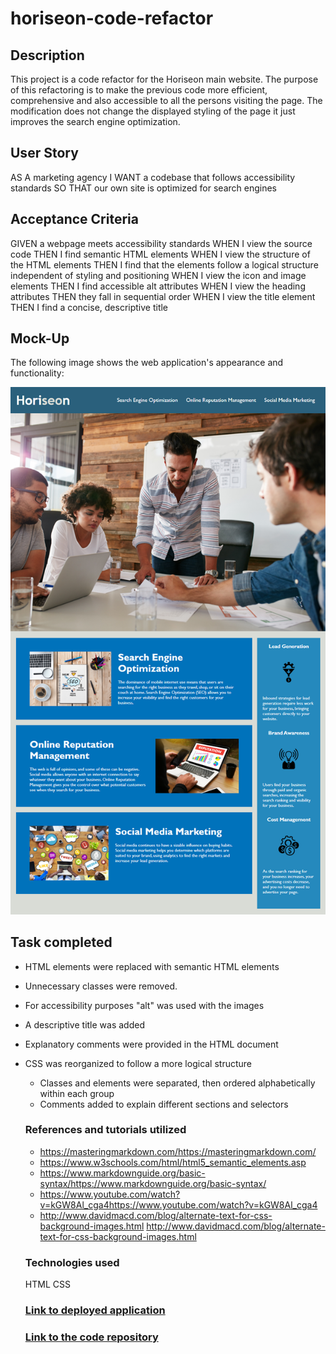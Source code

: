 # horiseon-code-refactor

## Description

This project is a code refactor for the Horiseon main website. The purpose of this refactoring  is to make the previous code more efficient, comprehensive and also accessible to all the persons visiting the page. The modification does not change the displayed styling of the page it just improves the search engine optimization.
 

 ## User Story
AS A marketing agency
I WANT a codebase that follows accessibility standards
SO THAT our own site is optimized for search engines


## Acceptance Criteria
GIVEN a webpage meets accessibility standards
WHEN I view the source code
THEN I find semantic HTML elements
WHEN I view the structure of the HTML elements
THEN I find that the elements follow a logical structure independent of styling and positioning
WHEN I view the icon and image elements
THEN I find accessible alt attributes
WHEN I view the heading attributes
THEN they fall in sequential order
WHEN I view the title element
THEN I find a concise, descriptive title

## Mock-Up
The following image shows the web application's appearance and functionality:

<img src="./assets/images/01-html-css-git-homework-demo.png">

## Task completed
* HTML elements were replaced with semantic HTML elements
* Unnecessary classes were removed.
* For accessibility purposes "alt" was used with the images
* A descriptive title was added
* Explanatory comments were provided in the HTML document
* CSS was reorganized to follow a more logical structure
   * Classes and elements were separated, then ordered alphabetically within each group
   * Comments added to explain different sections and selectors

   ### References and tutorials utilized

   * https://masteringmarkdown.com/https://masteringmarkdown.com/
   * https://www.w3schools.com/html/html5_semantic_elements.asp
   * https://www.markdownguide.org/basic-syntax/https://www.markdownguide.org/basic-syntax/
   * https://www.youtube.com/watch?v=kGW8Al_cga4https://www.youtube.com/watch?v=kGW8Al_cga4
   * http://www.davidmacd.com/blog/alternate-text-for-css-background-images.html http://www.davidmacd.com/blog/alternate-text-for-css-background-images.html
   

   ### Technologies used
     HTML CSS

  ### [Link to deployed application]()
  ### [Link to the code repository](https://github.com/SHERPA-CODING/Horiseon-Refactor.git)


